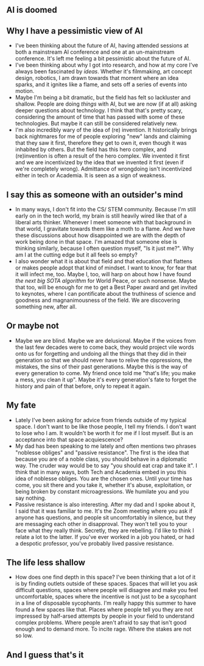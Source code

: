 ## AI is doomed

## Why I have a pessimistic view of AI
- I've been thinking about the future of AI, having attended sessions at both a mainstream AI conference and one at an un-mainstream conference.
  It's left me feeling a bit pessimistic about the future of AI. 
- I've been thinking about why I got into research, and how at my core I've always been fascinated by *ideas*. Whether it's filmmaking, art
  concept design, robotics, I am drawn towards that moment where an idea sparks, and it ignites like a flame, and sets off a series of events into motion.
- Maybe I'm being a bit dramatic, but the field has felt so lackluster and shallow. People are doing *things* with AI, but we are now (if at all) asking
  deeper questions about technology. I think that that's pretty scary, considering the amount of time that has passed with some of these technologies.
  But maybe it can still be considered relatively new. 
- I'm also incredibly wary of the idea of (re) invention. It historically brings back nightmares for me of people exploring "new" lands and claiming that
  they saw it first, therefore they get to own it, even though it was inhabited by others. But the field has this hero complex, and (re)invention is often
  a result of the hero complex. We invented it first and we are incentivized by the idea that we invented it first (even if we're completely wrong). 
  Admittance of wrongdoing isn't incentivized either in tech or Academia. It is seen as a sign of weakness.
 
 
## I say this as someone with an outsider's mind
- In many ways, I don't fit into the CS/ STEM community. Because I'm still early on in the tech world, my brain is still heavily wired like that of a 
  liberal arts thinker. Whenever I meet someone with that background in that world, I gravitate towards them like a moth to a flame. And we have these
  discussions about how disappointed we are with the depth of work being done in that space. I'm amazed that someone else is thinking similarly, because
  I often question myself, "Is it just me?". Why am I at the cutting edge but it all feels so empty?
- I also wonder what it is about that field and that education that flattens or makes people adopt that kind of mindset. I want to know, for fear that
  it will infect me, too. Maybe I, too, will harp on about how I have found *the next big SOTA algorithm* for World Peace, or such nonsense. Maybe that
  too, will be enough for me to get a Best Paper award and get invited to keynotes, where I can pontificate about the truthiness of science and goodness
  and magnanimousness of the field. We are discovering something new, after all.
  
## Or maybe not
- Maybe we are blind. Maybe we are delusional. Maybe if the voices from the last few decades were to come back, they would project vile words onto us 
  for forgetting and undoing all the things that they did in their generation so that we should never have to relive the oppressions, the mistakes, 
  the sins of their past generations. Maybe this is the way of every generation to come. My friend once told me "that's life; you make a mess, you
  clean it up". Maybe it's every generation's fate to forget the history and pain of that before, only to repeat it again.
  
## My fate
- Lately I've been asking for advice from friends outside of my typical space. I don't want to be like those people, I tell my friends. I don't want
  to lose who I am. It wouldn't be worth it for me if I lost myself. But is an acceptance into that space acquiescence? 
- My dad has been speaking to me lately and often mentions two phrases "noblesse obliges" and "passive resistance". The first is the idea that because
  you are of a noble class, you should behave in a diplomatic way. The cruder way would be to say "you should eat crap and take it". I think that in 
  many ways, both Tech and Academia embed in you this idea of noblesse obliges. You are the chosen ones. Until your time has come, you sit there and
  you take it, whether it's abuse, exploitation, or being broken by constant microagressions. We humilate you and you say nothing. 
- Passive resistance is also interesting. After my dad and I spoke about it, I said that it was familiar to me. It's the Zoom meeting where you ask
  if anyone has questions, and people sit uncomfortably in silence, but they are messaging each other in disapproval. They won't tell you to your face
  what they really think. Secretly, they are rebelling. I'd like to think I relate a lot to the latter. If you've ever worked in a job you hated,
  or had a despotic professor, you've probably lived passive resistance. 
  
## The life less shallow
- How does one find depth in this space? I've been thinking that a lot of it is by finding outlets outside of these spaces. Spaces that will let you
  ask difficult questions, spaces where people will disagree and make you feel uncomfortable, spaces where the incentive is not just to be a sycophant
  in a line of disposable sycophants. I'm really happy this summer to have found a few spaces like that. Places where people tell you they are not 
  impressed by half-arsed attempts by people in your field to understand complex problems. Where people aren't afraid to say that isn't good enough
  and to demand more. To incite rage. Where the stakes are not so low. 
  
## And I guess that's it
